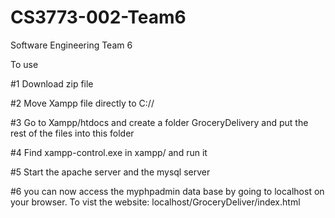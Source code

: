 # CS3773-002-Team6
Software Engineering Team 6 

To use

#1 Download zip file

#2 Move Xampp file directly to C://

#3 Go to Xampp/htdocs and create a folder GroceryDelivery and put the rest of the files into this folder

#4 Find xampp-control.exe in xampp/ and run it

#5 Start the apache server and the mysql server

#6 you can now access the myphpadmin data base by going to localhost on your browser. To vist the website: localhost/GroceryDeliver/index.html

